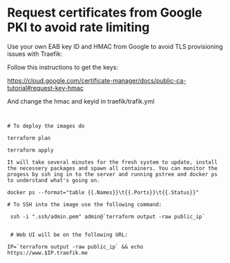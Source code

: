 
# Request certificates from Google PKI to avoid rate limiting

Use your own EAB key ID and HMAC from Google to avoid TLS provisioning issues with Traefik:

Follow this instructions to get the keys:

https://cloud.google.com/certificate-manager/docs/public-ca-tutorial#request-key-hmac

And change the hmac and keyid in traefik/trafik.yml

```


# To deploy the images do

terraform plan

terraform apply

It will take several minutes for the fresh system to update, install the necessery packages and spawn all containers. You can monitor the progess by ssh ing in to the server and running pstree and docker ps to understand what's going on. 

docker ps --format="table {{.Names}}\t{{.Ports}}\t{{.Status}}"

# To SSH into the image use the following command:
 
 ssh -i ".ssh/admin.pem" admin@`terraform output -raw public_ip`       
 
 
 # Web UI will be on the following URL:

IP=`terraform output -raw public_ip` && echo https://www.$IP.traefik.me
